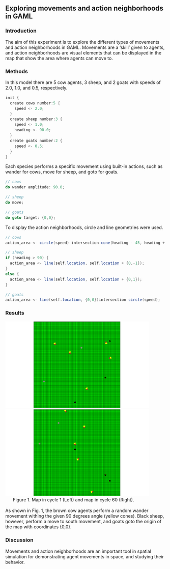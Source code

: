 ## Exploring movements and action neighborhoods in GAML
### Introduction
The aim of this experiment is to explore the different types of movements and action neighborhoods in GAML. 
Movements are a ‘skill’ given to agents, and action neighborhoods are visual elements that can be displayed in the map that show the area where agents can move to.
### Methods
In this model there are 5 cow agents, 3 sheep, and 2 goats with speeds of 2.0, 1.0, and 0.5, respectively. 
```java
init {
  create cows number:5 {
    speed <- 2.0;
  }
  create sheep number:3 {
    speed <- 1.0;
    heading <- 90.0;
  }
  create goats number:2 {
    speed <- 0.5;
  }
}
```
Each species performs a specific movement using built-in actions, such as wander for cows, move for sheep, and goto for goats.
```java
// cows
do wander amplitude: 90.0;
```
```java
// sheep
do move;
```
```java
// goats
do goto target: {0,0};
```
To display the action neighborhoods, circle and line geometries were used.
```java
// cows
action_area <- circle(speed) intersection cone(heading - 45, heading + 45);
```
```java
// sheep
if (heading > 90) {
  action_area <- line(self.location, self.location + {0,-1});
}
else {
  action_area <- line(self.location, self.location + {0,1});
}
```
```java
// goats
action_area <- line(self.location, {0,0})intersection circle(speed);
```
### Results
<div style="flex">
<img src="../Week3/models/snapshots/Farm_model_display_map_cycle_1_time_1730122630157.png" alt="drawing" width="450"/>
<img src="../Week3/models/snapshots/Farm_model_display_map_cycle_61_time_1730122658562.png" alt="drawing" width="450"/>
</div>
&nbsp;&nbsp;&nbsp;&nbsp;&nbsp;&nbsp;Figure 1. Map in cycle 1 (Left) and map in cycle 60 (Right).
<br />
<br />
As shown in Fig. 1, the brown cow agents perform a random wander movement withing the given 90 degrees angle 
(yellow cones). Black sheep, however, perform a move to south movement, and goats goto the origin of the map with coordinates {0,0}. 

### Discussion
Movements and action neighborhoods are an important tool in spatial simulation for demonstrating agent movements in space, and studying their behavior.
